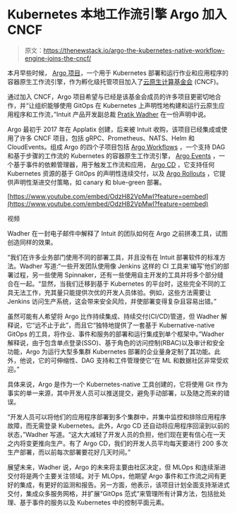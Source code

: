 # Kubernetes 本地工作流引擎 Argo 加入 CNCF

> 原文：<https://thenewstack.io/argo-the-kubernetes-native-workflow-engine-joins-the-cncf/>

本月早些时候， [Argo 项目](https://argoproj.github.io/)，一个用于 Kubernetes 部署和运行作业和应用程序的容器原生工作流引擎，作为孵化级托管项目加入了[云原生计算基金会](https://www.cncf.io/) (CNCF)。

通过加入 CNCF，Argo 项目希望与已经是该基金会成员的许多项目更密切地合作，并“让组织能够使用 GitOps 在 Kubernetes 上声明性地构建和运行云原生应用程序和工作流，”Intuit 产品开发副总裁 [Pratik Wadher](https://www.linkedin.com/in/pratikwadher) 在一份声明中说。

Argo 最初于 2017 年在 Applatix 创建，后来被 Intuit 收购，该项目已经集成或使用了许多 CNCF 项目，包括 gRPC、Prometheus、NATS、Helm 和 CloudEvents。组成 Argo 的四个子项目包括 [Argo Workflows](https://github.com/argoproj/argo) ，一个支持 DAG 和基于步骤的工作流的 Kubernetes 的容器原生工作流引擎， [Argo Events](https://github.com/argoproj/argo-events) ，一个基于事件的依赖管理器，用于触发工作流和应用， [Argo CD](https://github.com/argoproj/argo-cd) ，它支持任何 Kubernetes 资源的基于 GitOps 的声明性连续交付，以及 [Argo Rollouts](https://github.com/argoproj/argo-rollouts) ，它提供声明性渐进交付策略，如 canary 和 blue-green 部署。

[https://www.youtube.com/embed/OdzH82VpMwI?feature=oembed](https://www.youtube.com/embed/OdzH82VpMwI?feature=oembed)

视频

Wadher 在一封电子邮件中解释了 Intuit 的团队如何在 Argo 之前拼凑工具，试图创造同样的效果。

“我们在许多业务部门使用不同的部署工具，并且没有在 Intuit 部署软件的标准方法。Wadher 写道:“一些开发团队使用像 Jenkins 这样的 CI 工具来‘编写’他们的部署过程，另一些使用 Spinnaker，还有一些使用自主开发的工具并将多个部分缝合在一起。“显然，当我们迁移到基于 Kubernetes 的平台时，这些完全不同的工具无法工作，充其量只能提供次优的开发人员体验。例如，这些方法需要让 Jenkins 访问生产系统，这会带来安全风险，并使部署变得复杂且容易出错。”

虽然可能有人希望将 Argo 比作持续集成、持续交付(CI/CD)管道，但 Wadher 解释说，它“远不止于此”，而且它“独特地提供了一套基于 Kubernative-native GitOps 的工具，将作业、事件和服务的部署和运行集成到单个框架中。”Wadher 解释说，由于包含单点登录(SSO)、基于角色的访问控制(RBAC)以及审计和安全功能，Argo 为运行大型多集群 Kubernetes 部署的企业量身定制了其功能。此外，他说，它的可伸缩性、DAG 支持和工件管理使它“在 ML 和数据社区非常受欢迎。”

具体来说，Argo 是作为一个 Kubernetes-native 工具创建的，它将使用 Git 作为事实的单一来源，其中开发人员可以推送提交，避免手动部署，以及随之而来的错误。

“开发人员可以将他们的应用程序部署到多个集群中，并集中监控和排除应用程序故障，而无需登录 Kubernetes。此外，Argo CD 还自动将应用程序回滚到以前的状态，”Wadher 写道。“这大大减轻了开发人员的负担，他们现在更有信心在一天之内将变更推向生产。有了 Argo CD，我们的开发人员平均每天要进行 200 多次生产部署，而以前每次部署要花好几天时间。”

展望未来，Wadher 说，Argo 的未来将主要由社区决定，但 MLOps 和连续渐进交付将是两个主要关注领域。对于 MLOps，他期望 Argo 事件和工作流之间有更好的集成，有更好的监测和报告。另一方面，他表示，该项目计划全面支持渐进式交付，集成众多服务网格，并扩展“GitOps 范式”来管理所有计算方法，包括批处理、基于事件的服务以及 Kubernetes 中的控制平面元素。

<svg xmlns:xlink="http://www.w3.org/1999/xlink" viewBox="0 0 68 31" version="1.1"><title>Group</title> <desc>Created with Sketch.</desc></svg>